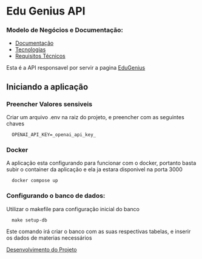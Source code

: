 # Edu Genius API

### Modelo de Negócios e Documentação:
- [Documentação](./docs/documentation.md)
- [Tecnologias](./docs/techDecisions.md)
- [Requisitos Técnicos](./docs/development.md)

Esta é a API responsavel por servir a pagina [EduGenius](https://github.com/DhBarboza/frontend-edu-genius)

## Iniciando a aplicação
### Preencher Valores sensiveis
Criar um arquivo .env na raiz do projeto, e preencher com as seguintes chaves
```
  OPENAI_API_KEY=_openai_api_key_
```

### Docker
A aplicação esta configurando para funcionar com o docker, portanto basta subir o container da aplicação e ela ja estara disponivel na porta 3000
```
  docker compose up
```

### Configurando o banco de dados:
Utilizar o makefile para configuração inicial do banco
```
  make setup-db
```
Este comando irá criar o banco com as suas respectivas tabelas, e inserir os dados de materias necessários


[Desenvolvimento do Projeto](https://github.com/dev-cruz/edu-genius/tree/main/docs/development.md)
